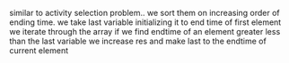 similar to activity selection problem..
we sort them on increasing order of ending time.
we take last variable initializing it to end time of first element
we iterate through the array if we find endtime of an element greater less than the last variable we increase res and make last to the endtime of current element